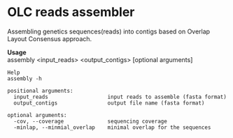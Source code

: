 # OLC reads assembler
Assembling genetics sequences(reads) into contigs based on Overlap Layout Consensus approach.


**Usage**   
assembly <input_reads> <output_contigs> [optional arguments]

```
Help
assembly -h

positional arguments:
  input_reads                   input reads to assemble (fasta format)
  output_contigs                output file name (fasta format)
  
optional arguments:
  -cov, --coverage              sequencing coverage
  -minlap, --minmial_overlap    minimal overlap for the sequences
```
